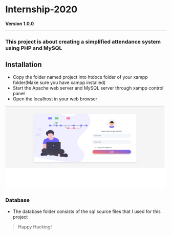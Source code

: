 # Internship-2020

**Version 1.0.0**

---

### This project is about creating a simplified attendance system using PHP and MySQL

## Installation

- Copy the folder named project into htdocs folder of your xampp folder(Make sure you have xampp installed)
- Start the Apache web server and MySQL server through xampp control panel
- Open the localhost in your web browser

![](./screenshots/login.png)

### Database

- The database folder consists of the sql source files that I used for this project

>Happy Hacking!